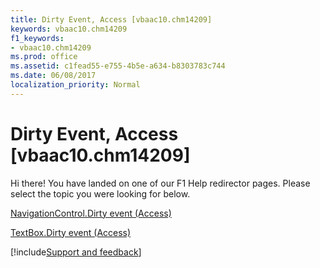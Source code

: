 ```yaml
---
title: Dirty Event, Access [vbaac10.chm14209]
keywords: vbaac10.chm14209
f1_keywords:
- vbaac10.chm14209
ms.prod: office
ms.assetid: c1fead55-e755-4b5e-a634-b8303783c744
ms.date: 06/08/2017
localization_priority: Normal
---
```



# Dirty Event, Access [vbaac10.chm14209]

Hi there! You have landed on one of our F1 Help redirector pages. Please select the topic you were looking for below.

[NavigationControl.Dirty event (Access)](https://msdn.microsoft.com/library/6125891b-c0cf-0b0e-0678-146404b2ed31%28Office.15%29.aspx)

[TextBox.Dirty event (Access)](https://msdn.microsoft.com/library/d6073892-7618-8e23-1fb1-795d3c76c2b6%28Office.15%29.aspx)

[!include[Support and feedback](~/includes/feedback-boilerplate.md)]